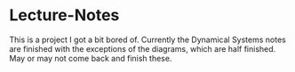 # Lecture-Notes
This is a project I got a bit bored of. Currently the Dynamical Systems notes 
are finished with the exceptions of the diagrams, which are half finished.
May or may not come back and finish these.

